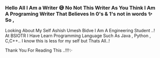 ### Hello All I Am a Writer 😅 No Not This Writer As You Think  I Am A Programing Writer That Believes In 0's & 1's not in words  ✨ So ,
 Looking About My Self Ashish Umesh Bidve I Am A Engineering Student ..! At BSIOTR I Have Learn Programming Language Such As Java , Python , C,C++.. 
I know this is less for my self but Thats All..!
 
Thank You For Reading This ..!!!✨

<!--
**AshishBidve/AshishBidve** is a ✨ _special_ ✨ repository because its `README.md` (this file) appears on your GitHub profile.

Here are some ideas to get you started:

- 🔭 I’m currently working on ...
- 🌱 I’m currently learning ...
- 👯 I’m looking to collaborate on ...
- 🤔 I’m looking for help with ...
- 💬 Ask me about ...
- 📫 How to reach me: ...
- 😄 Pronouns: ...
- ⚡ Fun fact: ...
..Snake eating my contributions graph
https://github.com/AshishBidve/AshishBidve/blob/output/github-contribution-grid-snake.gif

-->
